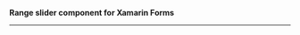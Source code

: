 
**Range slider component for Xamarin Forms**
__________________________________________________________________________________
